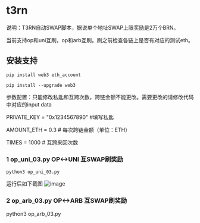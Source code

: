 # t3rn
说明：T3RN自动SWAP脚本，据说单个地址SWAP上限奖励是2万个BRN。

当前支持op和uni互刷，op和arb互刷。刷之前检查各链上是否有对应的测试eth。

## 安装支持
    pip install web3 eth_account

    pip install --upgrade web3

参数配置：只能修改私匙和互跨次数，跨链金额不能更改。需要更改的请修改代码中对应的input data

   PRIVATE_KEY = "0x1234567890"  #填写私匙
   
   AMOUNT_ETH = 0.3  # 每次跨链金额（单位：ETH）
   
   TIMES = 1000  # 互跨来回次数
   
### 1 op_uni_03.py OP<->UNI 互SWAP刷奖励
    python3 op_uni_03.py
运行后如下截图
![image](https://github.com/user-attachments/assets/b84918fa-db30-41d1-b53c-e49541689c61)


### 2 op_arb_03.py OP<->ARB 互SWAP刷奖励
python3 op_arb_03.py
